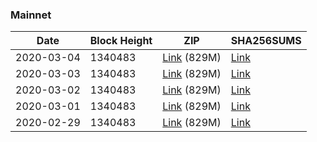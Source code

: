 ### Mainnet

|    Date    | Block Height | ZIP | SHA256SUMS |
| ---------- | ------------ | --- | ---------- |
| 2020-03-04 | 1340483 | [Link](https://s3-ap-southeast-2.amazonaws.com/ion-bootstrap/mainnet/2020-03-04/bootstrap.dat.zip) (829M) | [Link](https://s3-ap-southeast-2.amazonaws.com/ion-bootstrap/mainnet/2020-03-04/SHA256SUMS) |
| 2020-03-03 | 1340483 | [Link](https://s3-ap-southeast-2.amazonaws.com/ion-bootstrap/mainnet/2020-03-03/bootstrap.dat.zip) (829M) | [Link](https://s3-ap-southeast-2.amazonaws.com/ion-bootstrap/mainnet/2020-03-03/SHA256SUMS) |
| 2020-03-02 | 1340483 | [Link](https://s3-ap-southeast-2.amazonaws.com/ion-bootstrap/mainnet/2020-03-02/bootstrap.dat.zip) (829M) | [Link](https://s3-ap-southeast-2.amazonaws.com/ion-bootstrap/mainnet/2020-03-02/SHA256SUMS) |
| 2020-03-01 | 1340483 | [Link](https://s3-ap-southeast-2.amazonaws.com/ion-bootstrap/mainnet/2020-03-01/bootstrap.dat.zip) (829M) | [Link](https://s3-ap-southeast-2.amazonaws.com/ion-bootstrap/mainnet/2020-03-01/SHA256SUMS) |
| 2020-02-29 | 1340483 | [Link](https://s3-ap-southeast-2.amazonaws.com/ion-bootstrap/mainnet/2020-02-29/bootstrap.dat.zip) (829M) | [Link](https://s3-ap-southeast-2.amazonaws.com/ion-bootstrap/mainnet/2020-02-29/SHA256SUMS) |
